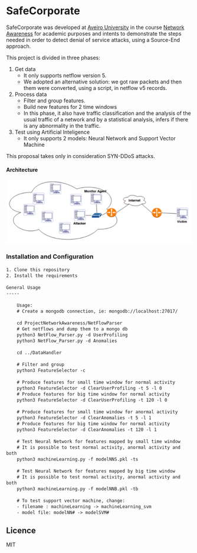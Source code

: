 # SafeCorporate

SafeCorporate was developed at [Aveiro University](https://www.ua.pt) in the course [Network Awareness](http://sd.web.ua.pt/App_Upload/Opcoes/2017/2/480_TPR_Programa.pdf) for academic purposes and intents to demonstrate the steps needed in order to detect denial of service attacks, using a Source-End approach. 

This project is divided in three phases:
1. Get data
	* It only supports netflow version 5.
	* We adopted an alternative solution: we got raw packets and then them were converted, using a script, in netflow v5 records.
2. Process data
	* Filter and group features.
	* Build new features for 2 time windows
	* In this phase, it also have traffic classification and the analysis of the usual traffic of a network and by a statistical analysis, infers if there is any abnormality in the traffic.
3. Test using Artificial Inteligence
	* It only supports 2 models: Neural Network and Support Vector Machine 

This proposal takes only in consideration SYN-DDoS attacks. 

#### Architecture
![Project Architecture](architecture.png)

### Installation and Configuration
	1. Clone this repository
	2. Install the requirements

	General Usage
	-----

	    Usage:
		# Create a mongodb connection, ie: mongodb://localhost:27017/

		cd ProjectNetworkAwareness/NetFlowParser
		# Get netflows and dump them to a mongo db
		python3 NetFlow_Parser.py -d UserProfiling
		python3 NetFlow_Parser.py -d Anomalies

		cd ../DataHandler

		# Filter and group
		python3 FeatureSelector -c

		# Produce features for small time window for normal activity
		python3 FeatureSelector -d ClearUserProfiling -t 5 -l 0
		# Produce features for big time window for normal activity
		python3 FeatureSelector -d ClearUserProfiling -t 120 -l 0

		# Produce features for small time window for anormal activity
		python3 FeatureSelector -d ClearAnomalies -t 5 -l 1
		# Produce features for big time window for normal activity
		python3 FeatureSelector -d ClearAnomalies -t 120 -l 1

		# Test Neural Network for features mapped by small time window
		# It is possible to test normal activity, anormal activity and both
		python3 machineLearning.py -f modelNNS.pkl -ts

		# Test Neural Network for features mapped by big time window
		# It is possible to test normal activity, anormal activity and both
		python3 machineLearning.py -f modelNNB.pkl -tb

		# To test support vector machine, change:
		- filename : machineLearning -> machineLearning_svm
		- model file: modelNN# -> modelSVM# 

## Licence

MIT